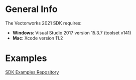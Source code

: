 # General Info

The Vectorworks 2021 SDK requires:
- **Windows**: Visual Studio 2017 version 15.3.7 (toolset v141)  
- **Mac**: Xcode version 11.2

# Examples

[SDK Examples Repository](https://github.com/VectorworksDeveloper/SDKExamples)
